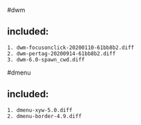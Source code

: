 #dwm
## included:
	1. dwm-focusonclick-20200110-61bb8b2.diff
	2. dwm-pertag-20200914-61bb8b2.diff
	3. dwm-6.0-spawn_cwd.diff


#dmenu
## included:
	1. dmenu-xyw-5.0.diff
	2. dmenu-border-4.9.diff
